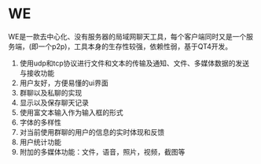 # WE

 WE是一款去中心化、没有服务器的局域网聊天工具，每个客户端同时又是一个服务端，(即一个p2p)，工具本身的生存性较强，依赖性弱，基于QT4开发。
1.	使用udp和tcp协议进行文件和文本的传输及通知、文件、多媒体数据的发送与接收功能
2.	用户友好，方便易懂的ui界面
3.	群聊以及私聊的实现
4.	显示以及保存聊天记录
5.	使用富文本输入作为输入框的形式
6.	字体的多样性
7.	对当前使用群聊的用户的信息的实时体现和反馈
8.	用户统计功能
9.	附加的多媒体功能：文件，语音，照片，视频，截图等
